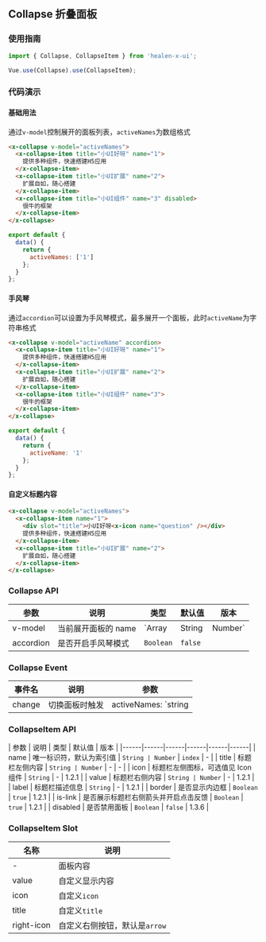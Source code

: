 ## Collapse 折叠面板

### 使用指南
``` javascript
import { Collapse, CollapseItem } from 'healen-x-ui';

Vue.use(Collapse).use(CollapseItem);
```

### 代码演示

#### 基础用法
通过`v-model`控制展开的面板列表，`activeNames`为数组格式

```html
<x-collapse v-model="activeNames">
  <x-collapse-item title="小UI好呀" name="1">
    提供多种组件，快速搭建H5应用
  </x-collapse-item>
  <x-collapse-item title="小UI扩展" name="2">
    扩展自如，随心搭建
  </x-collapse-item>
  <x-collapse-item title="小UI组件" name="3" disabled>
    很牛的框架 
  </x-collapse-item>
</x-collapse>
```

``` javascript
export default {
  data() {
    return {
      activeNames: ['1']
    };
  }
};
```

#### 手风琴
通过`accordion`可以设置为手风琴模式，最多展开一个面板，此时`activeName`为字符串格式

```html
<x-collapse v-model="activeName" accordion>
  <x-collapse-item title="小UI好呀" name="1">
    提供多种组件，快速搭建H5应用
  </x-collapse-item>
  <x-collapse-item title="小UI扩展" name="2">
    扩展自如，随心搭建
  </x-collapse-item>
  <x-collapse-item title="小UI组件" name="3">
    很牛的框架 
  </x-collapse-item>
</x-collapse>
```

``` javascript
export default {
  data() {
    return {
      activeName: '1'
    };
  }
};
```

#### 自定义标题内容

```html
<x-collapse v-model="activeNames">
  <x-collapse-item name="1">
    <div slot="title">小UI好呀<x-icon name="question" /></div>
    提供多种组件，快速搭建H5应用
  </x-collapse-item>
  <x-collapse-item title="小UI扩展" name="2">
    扩展自如，随心搭建
  </x-collapse-item>
</x-collapse>
```



### Collapse API

| 参数 | 说明 | 类型 | 默认值 | 版本 |
|------|------|------|------|------|
| v-model | 当前展开面板的 name | `Array | String | Number` | - |
| accordion | 是否开启手风琴模式 | `Boolean` | `false` |

### Collapse Event

| 事件名 | 说明 | 参数 |
|------|------|------|
| change | 切换面板时触发 | activeNames: `string | array` |

### CollapseItem API

| 参数 | 说明 | 类型 | 默认值 | 版本 |
|------|------|------|------|------|------|
| name | 唯一标识符，默认为索引值 | `String | Number` | `index` | - |
| title | 标题栏左侧内容 | `String | Number` | - | - |
| icon | 标题栏左侧图标，可选值见 Icon 组件 | `String` | - | 1.2.1 |
| value | 标题栏右侧内容 | `String | Number` | - | 1.2.1 |
| label | 标题栏描述信息 | `String` | - | 1.2.1 |
| border | 是否显示内边框 | `Boolean` | `true` | 1.2.1 |
| is-link | 是否展示标题栏右侧箭头并开启点击反馈 | `Boolean` | `true` | 1.2.1 |
| disabled | 是否禁用面板 | `Boolean` | `false` | 1.3.6 |

### CollapseItem Slot

| 名称 | 说明 |
|------|------|
| - | 面板内容 |
| value | 自定义显示内容 |
| icon | 自定义`icon` |
| title | 自定义`title` |
| right-icon | 自定义右侧按钮，默认是`arrow` |

